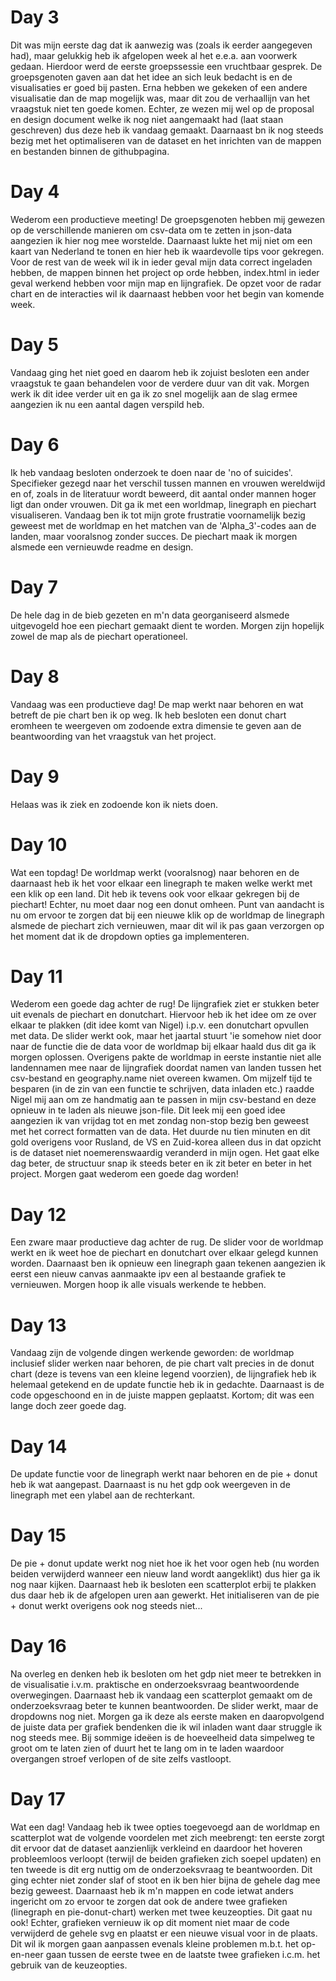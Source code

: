# Day 3
Dit was mijn eerste dag dat ik aanwezig was (zoals ik eerder aangegeven had), maar gelukkig heb ik afgelopen week al het e.e.a. aan voorwerk gedaan. Hierdoor werd de eerste groepssessie een vruchtbaar gesprek. De groepsgenoten gaven aan dat het idee an sich leuk bedacht is en de visualisaties er goed bij pasten. Erna hebben we gekeken of een andere visualisatie dan de map mogelijk was, maar dit zou de verhaallijn van het vraagstuk niet ten goede komen. Echter, ze wezen mij wel op de proposal en design document welke ik nog niet aangemaakt had (laat staan geschreven) dus deze heb ik vandaag gemaakt. Daarnaast bn ik nog steeds bezig met het optimaliseren van de  dataset en het inrichten van de mappen en bestanden binnen de githubpagina.

# Day 4
Wederom een productieve meeting! De groepsgenoten hebben mij gewezen op de verschillende manieren om csv-data om te zetten in json-data aangezien ik hier nog mee worstelde. Daarnaast lukte het mij niet om een kaart van Nederland te tonen en hier heb ik waardevolle tips voor gekregen. Voor de rest van de week wil ik in ieder geval mijn data correct ingeladen hebben, de mappen binnen het project op orde hebben, index.html in ieder geval werkend hebben voor mijn map en lijngrafiek. De opzet voor de radar chart en de interacties wil ik daarnaast hebben voor het begin van komende week.

# Day 5
Vandaag ging het niet goed en daarom heb ik zojuist besloten een ander vraagstuk te gaan behandelen voor de verdere duur van dit vak. Morgen werk ik dit idee verder uit en ga ik zo snel mogelijk aan de slag ermee aangezien ik nu een aantal dagen verspild heb.

# Day 6
Ik heb vandaag besloten onderzoek te doen naar de 'no of suicides'. Specifieker gezegd naar het verschil tussen mannen en vrouwen wereldwijd en of, zoals in de literatuur wordt beweerd, dit aantal onder mannen hoger ligt dan onder vrouwen. Dit ga ik met een worldmap, linegraph en piechart visualiseren. Vandaag ben ik tot mijn grote frustratie voornamelijk bezig geweest met de worldmap en het matchen van de 'Alpha_3'-codes aan de landen, maar vooralsnog zonder succes. De piechart maak ik morgen alsmede een vernieuwde readme en design.

# Day 7
De hele dag in de bieb gezeten en m'n data georganiseerd alsmede uitgevogeld hoe een piechart gemaakt dient te worden. Morgen zijn hopelijk zowel de map als de piechart operationeel.

# Day 8
Vandaag was een productieve dag! De map werkt naar behoren en wat betreft de pie chart ben ik op weg. Ik heb besloten een donut chart eromheen te weergeven om zodoende extra dimensie te geven aan de beantwoording van het vraagstuk van het project.

# Day 9
Helaas was ik ziek en zodoende kon ik niets doen.

# Day 10
Wat een topdag! De worldmap werkt (vooralsnog) naar behoren en de daarnaast heb ik het voor elkaar een linegraph te maken welke werkt met een klik op een land. Dit heb ik tevens ook voor elkaar gekregen bij de piechart! Echter, nu moet daar nog een donut omheen. Punt van aandacht is nu om ervoor te zorgen dat bij een nieuwe klik op de worldmap de linegraph alsmede de piechart zich vernieuwen, maar dit wil ik pas gaan verzorgen op het moment dat ik de dropdown opties ga implementeren.

# Day 11
Wederom een goede dag achter de rug! De lijngrafiek ziet er stukken beter uit evenals de piechart en donutchart. Hiervoor heb ik het idee om ze over elkaar te plakken (dit idee komt van Nigel) i.p.v. een donutchart opvullen met data. De slider werkt ook, maar het jaartal stuurt 'ie somehow niet door naar de functie die de data voor de worldmap bij elkaar haald dus dit ga ik morgen oplossen. Overigens pakte de worldmap in eerste instantie niet alle landennamen mee naar de lijngrafiek doordat namen van landen tussen het csv-bestand en geography.name niet overeen kwamen. Om mijzelf tijd te besparen (in de zin van een functie te schrijven, data inladen etc.) raadde Nigel mij aan om ze handmatig aan te passen in mijn csv-bestand en deze opnieuw in te laden als nieuwe json-file. Dit leek mij een goed idee aangezien ik van vrijdag tot en met zondag non-stop bezig ben geweest met het correct formatten van de data. Het duurde nu tien minuten en dit gold overigens voor Rusland, de VS en Zuid-korea alleen dus in dat opzicht is de dataset niet noemerenswaardig veranderd in mijn ogen. Het gaat elke dag beter, de structuur snap ik steeds beter en ik zit beter en beter in het project. Morgen gaat wederom een goede dag worden!

# Day 12
Een zware maar productieve dag achter de rug. De slider voor de worldmap werkt en ik weet hoe de piechart en donutchart over elkaar gelegd kunnen worden. Daarnaast ben ik opnieuw een linegraph gaan tekenen aangezien ik eerst een nieuw canvas aanmaakte ipv een al bestaande grafiek te vernieuwen. Morgen hoop ik alle visuals werkende te hebben.

# Day 13
Vandaag zijn de volgende dingen werkende geworden: de worldmap inclusief slider werken naar behoren, de pie chart valt precies in de donut chart (deze is tevens van een kleine legend voorzien), de lijngrafiek heb ik helemaal getekend en de update functie heb ik in gedachte. Daarnaast is de code opgeschoond en in de juiste mappen geplaatst. Kortom; dit was een lange doch zeer goede dag.

# Day 14
De update functie voor de linegraph werkt naar behoren en de pie + donut heb ik wat aangepast. Daarnaast is nu het gdp ook weergeven in de linegraph met een ylabel aan de rechterkant.

# Day 15
De pie + donut update werkt nog niet hoe ik het voor ogen heb (nu worden beiden verwijderd wanneer een nieuw land wordt aangeklikt) dus hier ga ik nog naar kijken. Daarnaast heb ik besloten een scatterplot erbij te plakken dus daar heb ik de afgelopen uren aan gewerkt. Het initialiseren van de pie + donut werkt overigens ook nog steeds niet...

# Day 16
Na overleg en denken heb ik besloten om het gdp niet meer te betrekken in de visualisatie i.v.m. praktische en onderzoeksvraag beantwoordende overwegingen. Daarnaast heb ik vandaag een scatterplot gemaakt om de onderzoeksvraag beter te kunnen beantwoorden. De slider werkt, maar de dropdowns nog niet. Morgen ga ik deze als eerste maken en daaropvolgend de juiste data per grafiek bendenken die ik wil inladen want daar struggle ik nog steeds mee. Bij sommige ideëen is de hoeveelheid data simpelweg te groot om te laten zien of duurt het te lang om in te laden waardoor overgangen stroef verlopen of de site zelfs vastloopt.

# Day 17
Wat een dag! Vandaag heb ik twee opties toegevoegd aan de worldmap en scatterplot wat de volgende voordelen met zich meebrengt: ten eerste zorgt dit ervoor dat de dataset aanzienlijk verkleind en daardoor het hoveren probleemloos verloopt (terwijl de beiden grafieken zich soepel updaten) en ten tweede is dit erg nuttig om de onderzoeksvraag te beantwoorden. Dit ging echter niet zonder slaf of stoot en ik ben hier bijna de gehele dag mee bezig geweest. Daarnaast heb ik m'n mappen en code ietwat anders ingericht om zo ervoor te zorgen dat ook de andere twee grafieken (linegraph en pie-donut-chart) werken met twee keuzeopties. Dit gaat nu ook! Echter, grafieken vernieuw ik op dit moment niet maar de code verwijderd de gehele svg en plaatst er een nieuwe visual voor in de plaats. Dit wil ik morgen gaan aanpassen evenals kleine problemen m.b.t. het op-en-neer gaan tussen de eerste twee en de laatste twee grafieken i.c.m. het gebruik van de keuzeopties. 
